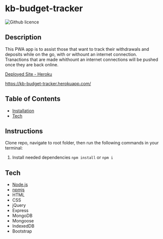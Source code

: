 # kb-budget-tracker

![Github licence](http://img.shields.io/badge/license-MIT-blue.svg)

## Description

This PWA app is to assist those that want to track their withdrawals and deposits while on the go, with or withount an internet connection. Tranactions that are made whithount an internet connections will be pushed once they are back online.

[Deployed Site - Heroku](https://kb-budget-tracker.herokuapp.com/)

https://kb-budget-tracker.herokuapp.com/

## Table of Contents

* [Installation](#installation)
* [Tech](#tech)

## Instructions

Clone repo, navigate to root folder, then run the following commands in your terminal:

1. Install needed dependencies
`npm install` or `npm i`

## Tech

* [Node.js](https://nodejs.org/en/)
* [npmjs](https://docs.npmjs.com/)
* HTML
* CSS
* jQuery
* Express
* MongoDB
* Mongoose
* IndexedDB
* Bootstrap

